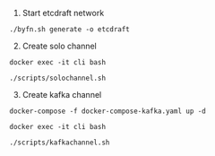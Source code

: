 1. Start etcdraft network
```
./byfn.sh generate -o etcdraft
```

2. Create solo channel
```
docker exec -it cli bash

./scripts/solochannel.sh
```

3. Create kafka channel
```
docker-compose -f docker-compose-kafka.yaml up -d

docker exec -it cli bash

./scripts/kafkachannel.sh
```
